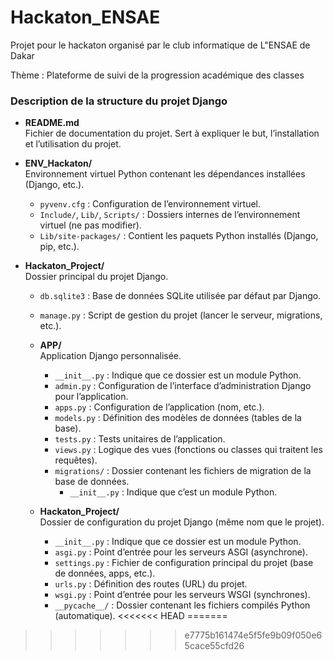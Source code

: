 # Hackaton_ENSAE
Projet pour le  hackaton organisé par le club informatique de L"ENSAE de Dakar

Thème : Plateforme de suivi de la progression académique des classes

### Description de la structure du projet Django

- **README.md**  
  Fichier de documentation du projet. Sert à expliquer le but, l’installation et l’utilisation du projet.

- **ENV_Hackaton/**  
  Environnement virtuel Python contenant les dépendances installées (Django, etc.).  
  - `pyvenv.cfg` : Configuration de l’environnement virtuel.
  - `Include/`, `Lib/`, `Scripts/` : Dossiers internes de l’environnement virtuel (ne pas modifier).
  - `Lib/site-packages/` : Contient les paquets Python installés (Django, pip, etc.).

- **Hackaton_Project/**  
  Dossier principal du projet Django.
  - `db.sqlite3` : Base de données SQLite utilisée par défaut par Django.
  - `manage.py` : Script de gestion du projet (lancer le serveur, migrations, etc.).

  - **APP/**  
    Application Django personnalisée.
    - `__init__.py` : Indique que ce dossier est un module Python.
    - `admin.py` : Configuration de l’interface d’administration Django pour l’application.
    - `apps.py` : Configuration de l’application (nom, etc.).
    - `models.py` : Définition des modèles de données (tables de la base).
    - `tests.py` : Tests unitaires de l’application.
    - `views.py` : Logique des vues (fonctions ou classes qui traitent les requêtes).
    - `migrations/` : Dossier contenant les fichiers de migration de la base de données.
      - `__init__.py` : Indique que c’est un module Python.

  - **Hackaton_Project/**  
    Dossier de configuration du projet Django (même nom que le projet).
    - `__init__.py` : Indique que ce dossier est un module Python.
    - `asgi.py` : Point d’entrée pour les serveurs ASGI (asynchrone).
    - `settings.py` : Fichier de configuration principal du projet (base de données, apps, etc.).
    - `urls.py` : Définition des routes (URL) du projet.
    - `wsgi.py` : Point d’entrée pour les serveurs WSGI (synchrones).
    - `__pycache__/` : Dossier contenant les fichiers compilés Python (automatique).
<<<<<<< HEAD
=======

>>>>>>> e7775b161474e5f5fe9b09f050e65cace55cfd26
